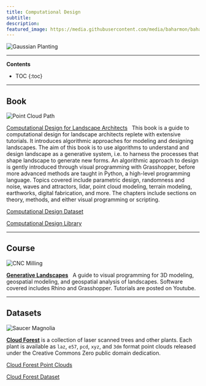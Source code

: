 ```yaml
---
title: Computational Design
subtitle:
description:
featured_image: https://media.githubusercontent.com/media/baharmon/baharmon.github.io/master/images/new-orleans/new-orleans-render-2.png
---
```


![Gaussian Planting](https://media.githubusercontent.com/media/baharmon/baharmon.github.io/master/images/computational-design/gaussian-planting-2.jpg)

---

**Contents**
* TOC
{:toc}

---

## Book

![Point Cloud Path](point-cloud-path-1.jpg)

<!--<i class="fas fa-book"></i>-->
[Computational Design for Landscape Architects](https://www.routledge.com/Computational-Design-for-Landscape-Architects/Harmon/p/book/9781032407050)
&nbsp;
This book is a guide to computational design for landscape architects replete with extensive tutorials. It introduces algorithmic approaches for modeling and designing landscapes. The aim of this book is to use algorithms to understand and design landscape as a generative system, i.e. to harness the processes that shape landscape to generate new forms. An algorithmic approach to design is gently introduced through visual programming with Grasshopper, before more advanced methods are taught in Python, a high-level programming language. Topics covered include parametric design, randomness and noise, waves and attractors, lidar, point cloud modeling, terrain modeling, earthworks, digital fabrication, and more. The chapters include sections on theory, methods, and either visual programming or scripting. 

<i class="ai ai-doi"></i>
[Computational Design Dataset](https://zenodo.org/records/8254075)

<!--<i class="fab fa-python"></i>-->
<i class="fab fa-github"></i>
[Computational Design Library](https://github.com/baharmon/computational-design-library)


---

## Course

![CNC Milling](https://media.githubusercontent.com/media/baharmon/baharmon.github.io/master/images/computational-design/cnc-milling.jpg)

[**Generative Landscapes**](generative-landscapes)
&nbsp;
A guide to visual programming for 3D modeling, geospatial modeling, and geospatial analysis of landscapes. Software covered includes Rhino and Grasshopper. Tutorials are posted on [<i class="fab fa-youtube"></i>](https://www.youtube.com/c/BrendanHarmon) Youtube.

---

## Datasets

![Saucer Magnolia](https://media.githubusercontent.com/media/baharmon/baharmon.github.io/master/images/computational-design/magnolia-soulangeana-02.jpg)

[**Cloud Forest**](https://xyz.cct.lsu.edu/cloud-forest/)
is a collection of laser scanned trees and other plants.
Each plant is available as 
``laz``, ``e57``, ``pcd``, ``xyz``, and ``3dm`` 
format point clouds released under the
<i class="fab fa-creative-commons"></i>
Creative Commons Zero
public domain dedication.

<i class="ms ms-cloud"></i> [Cloud Forest Point Clouds](https://xyz.cct.lsu.edu/cloud-forest/)

<i class="ai ai-doi"></i> [Cloud Forest Dataset](https://doi.org/10.5281/zenodo.8194067)